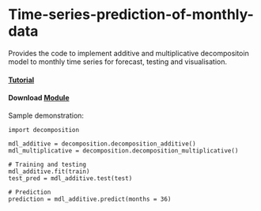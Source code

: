 # Time-series-prediction-of-monthly-data
Provides the code to implement additive and multiplicative decompositoin model to monthly time series for forecast, testing and visualisation. 

#### [Tutorial](https://github.com/onefless/Time-series-prediction-of-monthly-data/blob/master/Tutorial.ipynb) 

#### Download [Module](https://github.com/onefless/Time-series-prediction-of-monthly-data/blob/master/decomposition.py)
Sample demonstration:

	import decomposition
	
	mdl_additive = decomposition.decomposition_additive()
	mdl_multiplicative = decomposition.decomposition_multiplicative()

	# Training and testing
	mdl_additive.fit(train)
	test_pred = mdl_additive.test(test)

	# Prediction 
	prediction = mdl_additive.predict(months = 36)
